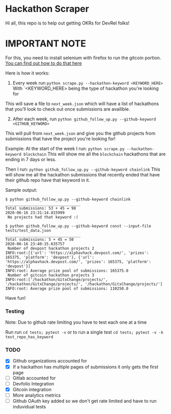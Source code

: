 # Hackathon Scraper

Hi all, this repo is to help out getting OKRs for DevRel folks!

# IMPORTANT NOTE

For this, you need to install selenium with firefox to run the gitcoin portion. [You can find out how to do that here](https://towardsdatascience.com/data-science-skills-web-scraping-javascript-using-python-97a29738353f)

Here is how it works:

1. Every week run `python scrape.py --hackathon-keyword <KEYWORD_HERE>`
With `<KEYWORD_HERE> being the type of hackathon you're looking for

This will save a file to `next_week.json` which will have a list of hackathons that you'll look to check out once submissions are availible. 

2. After each week, run `python github_follow_up.py --github-keyword <GITHUB_KEYWORD>`

This will pull from `next_week.json` and give you the github projects from submissions that have the project you're looking for!

Example:
At the start of the week I run:
`python scrape.py --hackathon-keyword blockchain`
This will show me all the `blockchain` hackathons that are ending in 7 days or less.

Then I run:
`python github_follow_up.py --github-keyword chainlink`
This will show me all the hackathon submissions that recently ended that have their github repo have that keyword in it.

Sample output:
```
$ python github_follow_up.py --github-keyword chainlink
_________________________________
Total submissions: 53 + 45 = 98
2020-06-16 23:31:14.815999
 No projects had that keyword :(
```

```
$ python github_follow_up.py --github-keyword const --input-file tests/test_data.json 
_________________________________
Total submissions: 5 + 45 = 50
2020-06-16 23:40:15.635757
 Number of devpost hackathon projects 2
INFO:root:[{'url': 'https://alphavhack.devpost.com/', 'prizes': 165375, 'platform': 'devpost'}, {'url': 'https://alphavhack.devpost.com/', 'prizes': 165375, 'platform': 'devpost'}]
INFO:root: Average prize pool of submissions: 165375.0
 Number of gitcoin hackathon projects 3
INFO:root:['/hackathon/GitxChange/projects/', '/hackathon/GitxChange/projects/', '/hackathon/GitxChange/projects/']
INFO:root: Average prize pool of submissions: 110250.0
```
Have fun!

### Testing
Note: Due to github rate limiting you have to test each one at a time

Run run `cd tests; pytest -v` or to run a single test `cd tests; pytest -v -k test_repo_has_keyword`

### TODO
- [x] Github organizations accounted for
- [x] If a hackathon has multiple pages of submissions it only gets the first page
- [ ] Gitlab accounted for
- [ ] Devfolio Integration
- [x] Gitcoin integration
- [ ] More analytics metrics 
- [ ] Github OAuth key added so we don't get rate limited and have to run induvidual tests